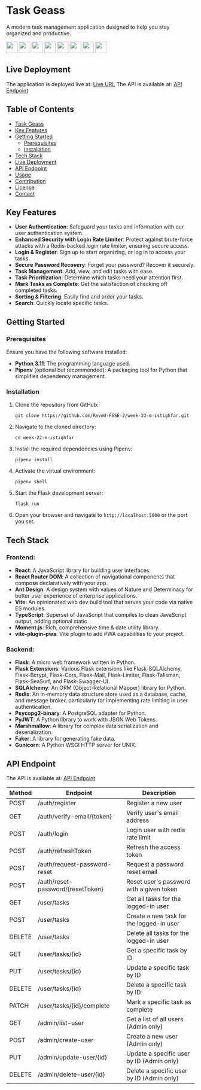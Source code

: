 

# Task Geass
A modern task management application designed to help you stay organized and productive.

<p align="left">    
<img src="https://cdn.jsdelivr.net/gh/devicons/devicon/icons/python/python-original.svg"  width="30" height="30" />
<img src="https://cdn.jsdelivr.net/gh/devicons/devicon/icons/flask/flask-original-wordmark.svg" width="30" height="30" />         
<img src="https://cdn.jsdelivr.net/gh/devicons/devicon/icons/sqlalchemy/sqlalchemy-original-wordmark.svg" width="30" height="30" />
<img src="https://cdn.jsdelivr.net/gh/devicons/devicon/icons/postgresql/postgresql-original-wordmark.svg" width="30" height="30" />
<img src="https://cdn.jsdelivr.net/gh/devicons/devicon/icons/redis/redis-original-wordmark.svg" width="30" height="30" />
<img src="https://cdn.jsdelivr.net/gh/devicons/devicon/icons/docker/docker-original-wordmark.svg" width="30" height="30" />
<img src="https://cdn.jsdelivr.net/gh/devicons/devicon/icons/googlecloud/googlecloud-original-wordmark.svg" width="30" height="30" /> 
<img src="https://cdn.jsdelivr.net/gh/devicons/devicon/icons/railway/railway-original-wordmark.svg" width="30" height="30" />
</p> 

## Live Deployment

The application is deployed live at: [Live URL](https://clinquant-nougat-f52198.netlify.app)
The API is available at: [API Endpoint](http://127.0.0.1:5000/swagger)

## Table of Contents

- [Task Geass](#task-geass)
- [Key Features](#key-features)
- [Getting Started](#getting-started)
  - [Prerequisites](#prerequisites)
  - [Installation](#installation)
- [Tech Stack](#tech-stack)
- [Live Deployment](#live-deployment)
- [API Endpoint](#api-endpoint)
- [Usage](#usage)
- [Contribution](#contribution)
- [License](#license)
- [Contact](#contact)

## Key Features

- **User Authentication**: Safeguard your tasks and information with our user authentication system.
- **Enhanced Security with Login Rate Limiter**: Protect against brute-force attacks with a Redis-backed login rate limiter, ensuring secure access.
- **Login & Register**: Sign up to start organizing, or log in to access your tasks.
- **Secure Password Recovery**: Forget your password? Recover it securely.
- **Task Management**: Add, view, and edit tasks with ease.
- **Task Prioritization**: Determine which tasks need your attention first.
- **Mark Tasks as Complete**: Get the satisfaction of checking off completed tasks.
- **Sorting & Filtering**: Easily find and order your tasks.
- **Search**: Quickly locate specific tasks.

## Getting Started

### Prerequisites

Ensure you have the following software installed:
- **Python 3.11**: The programming language used.
- **Pipenv** (optional but recommended): A packaging tool for Python that simplifies dependency management.

### Installation

1. Clone the repository from GitHub:
   ```
   git clone https://github.com/RevoU-FSSE-2/week-22-m-istighfar.git
   ```
2. Navigate to the cloned directory:
   ```
   cd week-22-m-istighfar
   ```
3. Install the required dependencies using Pipenv:
   ```
   pipenv install
   ```
4. Activate the virtual environment:
   ```
   pipenv shell
   ```
5. Start the Flask development server:
   ```
   flask run
   ```
6. Open your browser and navigate to `http://localhost:5000` or the port you set.


## Tech Stack

### Frontend:

- **React**: A JavaScript library for building user interfaces.
- **React Router DOM**: A collection of navigational components that compose declaratively with your app.
- **Ant Design**: A design system with values of Nature and Determinacy for better user experience of enterprise applications.
- **Vite**: An opinionated web dev build tool that serves your code via native ES modules.
- **TypeScript**: Superset of JavaScript that compiles to clean JavaScript output, adding optional static 
- **Moment.js**: Rich, comprehensive time & date utility library.
- **vite-plugin-pwa**: Vite plugin to add PWA capabilities to your project.

### Backend:

- **Flask**: A micro web framework written in Python.
- **Flask Extensions**: Various Flask extensions like Flask-SQLAlchemy, Flask-Bcrypt, Flask-Cors, Flask-Mail, Flask-Limiter, Flask-Talisman, Flask-SeaSurf, and Flask-Swagger-UI.
- **SQLAlchemy**: An ORM (Object-Relational Mapper) library for Python.
- **Redis**: An in-memory data structure store used as a database, cache, and message broker, particularly for implementing rate limiting in user authentication.
- **Psycopg2-binary**: A PostgreSQL adapter for Python.
- **PyJWT**: A Python library to work with JSON Web Tokens.
- **Marshmallow**: A library for complex data serialization and deserialization.
- **Faker**: A library for generating fake data.
- **Gunicorn**: A Python WSGI HTTP server for UNIX.

## API Endpoint

The API is available at: [API Endpoint](https://expensive-boa-pajamas.cyclic.app/api-docs)

| Method | Endpoint                          | Description                             |
|--------|-----------------------------------|-----------------------------------------|
| POST   | /auth/register                    | Register a new user                      |
| GET    | /auth/verify-email/{token}        | Verify user's email address             |
| POST   | /auth/login                       | Login user with redis rate limit                           |
| POST   | /auth/refreshToken                | Refresh the access token                 |
| POST   | /auth/request-password-reset      | Request a password reset email           |
| POST   | /auth/reset-password/{resetToken} | Reset user's password with a given token |
| GET    | /user/tasks                       | Get all tasks for the logged-in user     |
| POST   | /user/tasks                       | Create a new task for the logged-in user |
| DELETE | /user/tasks                       | Delete all tasks for the logged-in user  |
| GET    | /user/tasks/{id}                  | Get a specific task by ID                |
| PUT    | /user/tasks/{id}                  | Update a specific task by ID             |
| DELETE | /user/tasks/{id}                  | Delete a specific task by ID             |
| PATCH  | /user/tasks/{id}/complete         | Mark a specific task as complete         |
| GET    | /admin/list-user                  | Get a list of all users (Admin only)     |
| POST   | /admin/create-user                | Create a new user (Admin only)           |
| PUT    | /admin/update-user/{id}           | Update a specific user by ID (Admin only)|
| DELETE | /admin/delete-user/{id}           | Delete a specific user by ID (Admin only)|
